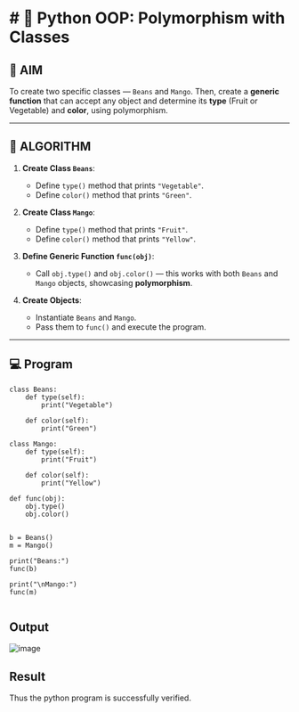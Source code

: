 # # 🐍 Python OOP: Polymorphism with Classes

## 🎯 AIM

To create two specific classes — `Beans` and `Mango`. Then, create a **generic function** that can accept any object and determine its **type** (Fruit or Vegetable) and **color**, using polymorphism.

---

## 🧠 ALGORITHM

1. **Create Class `Beans`**:
   - Define `type()` method that prints `"Vegetable"`.
   - Define `color()` method that prints `"Green"`.

2. **Create Class `Mango`**:
   - Define `type()` method that prints `"Fruit"`.
   - Define `color()` method that prints `"Yellow"`.

3. **Define Generic Function `func(obj)`**:
   - Call `obj.type()` and `obj.color()` — this works with both `Beans` and `Mango` objects, showcasing **polymorphism**.

4. **Create Objects**:
   - Instantiate `Beans` and `Mango`.
   - Pass them to `func()` and execute the program.

---

## 💻 Program
```
class Beans:
    def type(self):
        print("Vegetable")
    
    def color(self):
        print("Green")

class Mango:
    def type(self):
        print("Fruit")
    
    def color(self):
        print("Yellow")

def func(obj):
    obj.type()
    obj.color()


b = Beans()
m = Mango()

print("Beans:")
func(b)

print("\nMango:")
func(m)


```
## Output

![image](https://github.com/user-attachments/assets/abd9da18-be2e-4466-861a-c66b436b92fa)

## Result
Thus the python program is successfully verified.
